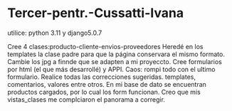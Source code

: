 # Tercer-pentr.-Cussatti-Ivana
utilice:  python 3.11 y django5.0.7

Cree 4 clases:producto-cliente-envios-proveedores
Heredé en los templates la clase padre para que la página conservara el mismo formato.
Cambie los jpg a finnde que se adapten a mi proyeccto.
Cree formularios por html (el que más desarrollé) y APPI.
Caos: rompi todo con el ultimo formulario.
Realice todas las correcciones sugeridas. templates, comentarios, valores entre otros.
En mi base de dato se encuentran productos cargados, por lo cual los form funcionan.
Creo que mis vistas_clases me complciaron el panorama a corregir.
